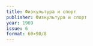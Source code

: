 ```yaml
---
title: Физкультура и спорт
publisher: Физкультура и спорт
year: 1969
issue: 6
format: 60×90/8
---
```

